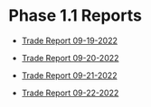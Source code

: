 # Phase 1.1 Reports


- [Trade Report 09-19-2022](TradeReport_09-19-2022.md)

- [Trade Report 09-20-2022](TradeReport_09-20-2022.md)

- [Trade Report 09-21-2022](TradeReport_09-21-2022.md)

- [Trade Report 09-22-2022](TradeReport_09-22-2022.md)
